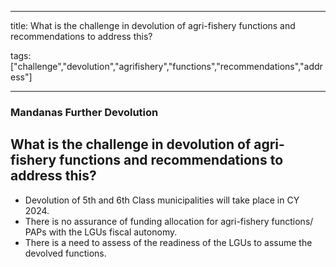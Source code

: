 
---

title: What is the challenge in devolution of agri-fishery functions and recommendations to address this?

tags: ["challenge","devolution","agrifishery","functions","recommendations","address"]

---

### Mandanas Further Devolution

## What is the challenge in devolution of agri-fishery functions and recommendations to address this?


 - Devolution of 5th and 6th Class municipalities will take place in CY 2024.
 - There is no assurance of funding allocation for agri-fishery functions/ PAPs with the LGUs fiscal autonomy. 
 - There is a need to assess of the readiness of the LGUs to assume the devolved functions.
